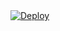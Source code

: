 <!DOCTYPE html>
<html>
<body>
  <a href="https://heroku.com/deploy?template=https://github.com/ugorwx/fsub">
    <img src="https://www.herokucdn.com/deploy/button.svg" alt="Deploy">
  </a>
</body>
</html>
